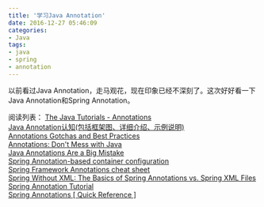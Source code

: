 ```yaml
---
title: '学习Java Annotation'
date: 2016-12-27 05:46:09
categories: 
- Java
tags: 
- java
- spring
- annotation
---
```

以前看过Java Annotation，走马观花，现在印象已经不深刻了。这次好好看一下Java Annotation和Spring Annotation。

阅读列表：
[The Java Tutorials - Annotations](https://docs.oracle.com/javase/tutorial/java/annotations/index.html)  
[Java Annotation认知(包括框架图、详细介绍、示例说明)](http://www.cnblogs.com/skywang12345/p/3344137.html)  
[Annotations Gotchas and Best Practices](http://willcode4beer.com/opinion.jsp?set=annotations_gotchas_best_practices)  
[Annotations: Don't Mess with Java](https://web./web/20060702222249/http://www.softwarereality.com/programming/annotations.jsp)  
[Java Annotations Are a Big Mistake](http://www.yegor256.com/2016/04/12/java-annotations-are-evil.html)  
[Spring Annotation-based container configuration](https://docs.spring.io/spring-framework/docs/current/spring-framework-reference/html/beans.html#beans-annotation-config)  
[Spring Framework Annotations cheat sheet](https://zeroturnaround.com/rebellabs/spring-framework-annotations-cheat-sheet/)  
[Spring Without XML: The Basics of Spring Annotations vs. Spring XML Files](http://www.theserverside.com/tutorial/Spring-Without-XML-The-Basics-of-Spring-Annotations-vs-Spring-XML-Files)  
[Spring Annotation Tutorial](http://javabeginnerstutorial.com/spring-framework-tutorial/spring-annotation-example/)  
[Spring Annotations [ Quick Reference ]](http://javabeat.net/spring-annotations/)  
